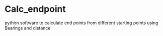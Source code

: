 # Calc_endpoint
python software to calculate end points from different starting points using Bearings and distance
